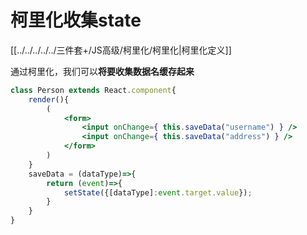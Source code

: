 # 柯里化收集state

[[../../../../../三件套+/JS高级/柯里化/柯里化|柯里化定义]]

通过柯里化，我们可以**将要收集数据名缓存起来**

```jsx
class Person extends React.component{
	render(){
		(
			<form>
				<input onChange={ this.saveData("username") } />
				<input onChange={ this.saveData("address") } />
			</form>
		)
	}
	saveData = (dataType)=>{
		return (event)=>{
			setState({[dataType]:event.target.value});
		}
	}
}
```